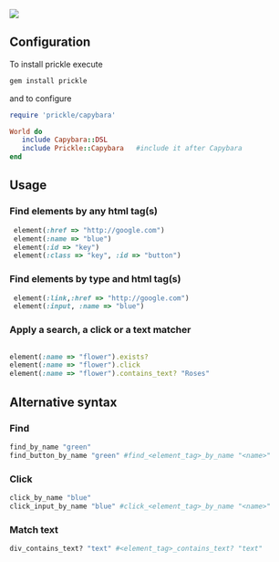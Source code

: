 ![](http://github.com/despo/prickle/raw/master/prickle.png)

## Configuration

To install prickle execute

```ruby
gem install prickle
```

and to configure

```ruby
require 'prickle/capybara'

World do
   include Capybara::DSL
   include Prickle::Capybara   #include it after Capybara
end
```

## Usage

### Find elements by any html tag(s)

```ruby
 element(:href => "http://google.com")
 element(:name => "blue")
 element(:id => "key")
 element(:class => "key", :id => "button")
```

### Find elements by type and html tag(s)

```ruby
 element(:link,:href => "http://google.com")
 element(:input, :name => "blue")
```

### Apply a search, a click or a text matcher

```ruby

element(:name => "flower").exists?
element(:name => "flower").click
element(:name => "flower").contains_text? "Roses"
```

## Alternative syntax

### Find

```ruby
find_by_name "green"
find_button_by_name "green" #find_<element_tag>_by_name "<name>"
```

### Click

```ruby
click_by_name "blue"
click_input_by_name "blue" #click_<element_tag>_by_name "<name>"
```

### Match text

```ruby
div_contains_text? "text" #<element_tag>_contains_text? "text"
```
